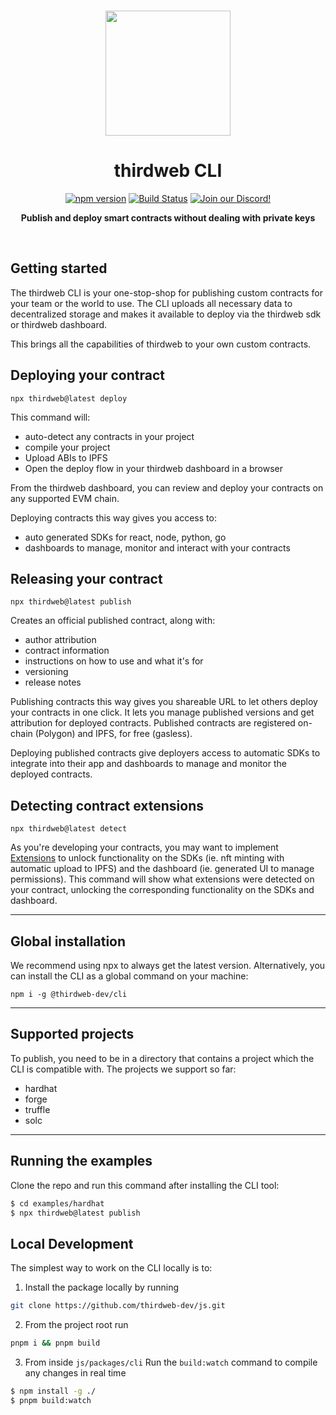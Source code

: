 <p align="center">
<br />
<a href="https://thirdweb.com"><img src="https://github.com/thirdweb-dev/js/blob/main/packages/sdk/logo.svg?raw=true" width="200" alt=""/></a>
<br />
</p>
<h1 align="center">thirdweb CLI</h1>
<p align="center">
<a href="https://www.npmjs.com/package/@thirdweb-dev/cli"><img src="https://img.shields.io/npm/v/@thirdweb-dev/cli?color=red&logo=npm" alt="npm version"/></a>
<a href="https://github.com/thirdweb-dev/js/actions/workflows/build-test-lint.yml"><img alt="Build Status" src="https://github.com/thirdweb-dev/js/actions/workflows/build-test-lint.yml/badge.svg"/></a>
<a href="https://discord.gg/thirdweb"><img alt="Join our Discord!" src="https://img.shields.io/discord/834227967404146718.svg?color=7289da&label=discord&logo=discord&style=flat"/></a>

</p>
<p align="center"><strong>Publish and deploy smart contracts without dealing with private keys</strong></p>
<br />

## Getting started

The thirdweb CLI is your one-stop-shop for publishing custom contracts for your team or the world to use. The CLI uploads all necessary data to decentralized storage and makes it available to deploy via the thirdweb sdk or thirdweb dashboard.

This brings all the capabilities of thirdweb to your own custom contracts.

## Deploying your contract

```shell
npx thirdweb@latest deploy
```

This command will:

- auto-detect any contracts in your project
- compile your project
- Upload ABIs to IPFS
- Open the deploy flow in your thirdweb dashboard in a browser

From the thirdweb dashboard, you can review and deploy your contracts on any supported EVM chain.

Deploying contracts this way gives you access to:

- auto generated SDKs for react, node, python, go
- dashboards to manage, monitor and interact with your contracts

## Releasing your contract

```shell
npx thirdweb@latest publish
```

Creates an official published contract, along with:

- author attribution
- contract information
- instructions on how to use and what it's for
- versioning
- release notes

Publishing contracts this way gives you shareable URL to let others deploy your contracts in one click. It lets you manage published versions and get attribution for deployed contracts. Published contracts are registered on-chain (Polygon) and IPFS, for free (gasless).

Deploying published contracts give deployers access to automatic SDKs to integrate into their app and dashboards to manage and monitor the deployed contracts.

## Detecting contract extensions

```shell
npx thirdweb@latest detect
```

As you're developing your contracts, you may want to implement [Extensions](https://portal.thirdweb.com/contractkit) to unlock functionality on the SDKs (ie. nft minting with automatic upload to IPFS) and the dashboard (ie. generated UI to manage permissions). This command will show what extensions were detected on your contract, unlocking the corresponding functionality on the SDKs and dashboard.

---

## Global installation

We recommend using npx to always get the latest version. Alternatively, you can install the CLI as a global command on your machine:

```shell
npm i -g @thirdweb-dev/cli
```

---

## Supported projects

To publish, you need to be in a directory that contains a project which the CLI is compatible
with. The projects we support so far:

- hardhat
- forge
- truffle
- solc

---

## Running the examples

Clone the repo and run this command after installing the CLI tool:

```bash
$ cd examples/hardhat
$ npx thirdweb@latest publish
```

## Local Development

The simplest way to work on the CLI locally is to:

1. Install the package locally by running

```bash
git clone https://github.com/thirdweb-dev/js.git
```

2. From the project root run

```bash
pnpm i && pnpm build
```

3. From inside `js/packages/cli` Run the `build:watch` command to compile any changes in real time

```bash
$ npm install -g ./
$ pnpm build:watch
```
